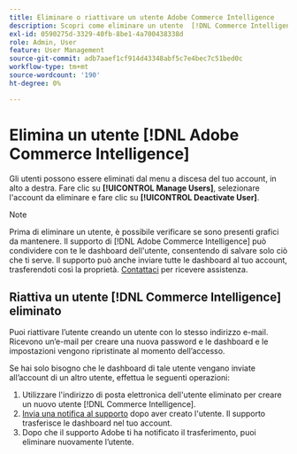 ```yaml
---
title: Eliminare o riattivare un utente Adobe Commerce Intelligence
description: Scopri come eliminare un utente  [!DNL Commerce Intelligence] .
exl-id: 0590275d-3329-40fb-8be1-4a700438338d
role: Admin, User
feature: User Management
source-git-commit: adb7aaef1cf914d43348abf5c7e4bec7c51bed0c
workflow-type: tm+mt
source-wordcount: '190'
ht-degree: 0%

---
```


# Elimina un utente [!DNL Adobe Commerce Intelligence]

Gli utenti possono essere eliminati dal menu a discesa del tuo account, in alto a destra. Fare clic su **[!UICONTROL Manage Users]**, selezionare l&#39;account da eliminare e fare clic su **[!UICONTROL Deactivate User]**.

>[!NOTE]
>
>Prima di eliminare un utente, è possibile verificare se sono presenti grafici da mantenere. Il supporto di [!DNL Adobe Commerce Intelligence] può condividere con te le dashboard dell&#39;utente, consentendo di salvare solo ciò che ti serve. Il supporto può anche inviare tutte le dashboard al tuo account, trasferendoti così la proprietà. [Contattaci](../../guide-overview.md#Submitting-a-Support-Ticket) per ricevere assistenza.

## Riattiva un utente [!DNL Commerce Intelligence] eliminato

Puoi riattivare l’utente creando un utente con lo stesso indirizzo e-mail. Ricevono un’e-mail per creare una nuova password e le dashboard e le impostazioni vengono ripristinate al momento dell’accesso.

Se hai solo bisogno che le dashboard di tale utente vengano inviate all’account di un altro utente, effettua le seguenti operazioni:

1. Utilizzare l&#39;indirizzo di posta elettronica dell&#39;utente eliminato per creare un nuovo utente [!DNL Commerce Intelligence].
1. [Invia una notifica al supporto](https://experienceleague.adobe.com/docs/commerce-knowledge-base/kb/troubleshooting/miscellaneous/mbi-service-policies.html) dopo aver creato l&#39;utente. Il supporto trasferisce le dashboard nel tuo account.
1. Dopo che il supporto Adobe ti ha notificato il trasferimento, puoi eliminare nuovamente l’utente.

